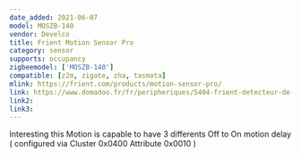 ```yaml
---
date_added: 2021-06-07
model: MOSZB-140
vendor: Develco
title: Frient Motion Sensor Pro
category: sensor
supports: occupancy
zigbeemodel: ['MOSZB-140']
compatible: [z2m, zigate, zha, tasmota]
mlink: https://frient.com/products/motion-sensor-pro/
link: https://www.domadoo.fr/fr/peripheriques/5404-frient-detecteur-de-mouvement-zigbee-30-capteur-de-temperature-et-luminosite-5713594002361.html
link2: 
link3: 
---
```

Interesting this Motion is capable to have 3 differents Off to On motion delay ( configured via Cluster 0x0400 Attribute 0x0010 )
